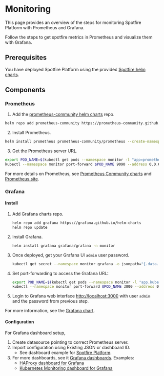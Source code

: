 # Monitoring

This page provides an overview of the steps for monitoring Spotfire Platform with Prometheus and Grafana.

Follow the steps to get spotfire metrics in Prometheus and visualize them with Grafana.

## Prerequisites

You have deployed Spotfire Platform using the provided [Spotfire helm charts](../../README.md).

## Components

### Prometheus

1. Add the [prometheus-community helm charts](https://github.com/prometheus-community/helm-charts/) repo.
```bash
helm repo add prometheus-community https://prometheus-community.github.io/helm-charts
```

2. Install Prometheus.
```bash
helm install prometheus prometheus-community/prometheus --create-namespace --namespace monitor --set nodeExporter.hostRootfs=false
```

3. Get the Prometheus server URL.
```bash
export POD_NAME=$(kubectl get pods --namespace monitor -l "app=prometheus,component=server" -o jsonpath="{.items[0].metadata.name}")
kubectl --namespace monitor port-forward $POD_NAME 9090 --address 0.0.0.0 > /dev/null &
```

For more details on Prometheus, see [Prometheus Community charts](https://github.com/prometheus-community/helm-charts/blob/main/charts/prometheus/README.md)
and [Prometheus site](https://prometheus.io/).

### Grafana

#### Install

1. Add Grafana charts repo.
    ```bash
    helm repo add grafana https://grafana.github.io/helm-charts
    helm repo update
    ```

2. Install Grafana.
    ```bash
    helm install grafana grafana/grafana -n monitor
    ```

3. Once deployed, get your Grafana UI `admin` user password.
    ```bash
    kubectl get secret --namespace monitor grafana -o jsonpath="{.data.admin-password}" | base64 --decode ; echo
    ```
 
4. Set port-forwarding to access the Grafana URL:
    ```bash
    export POD_NAME=$(kubectl get pods --namespace monitor -l "app.kubernetes.io/name=grafana,app.kubernetes.io/instance=grafana" -o jsonpath="{.items[0].metadata.name}")
    kubectl --namespace monitor port-forward $POD_NAME 3000 --address 0.0.0.0 > /dev/null &
    ```

5. Login to Grafana web interface [http://localhost:3000]() with user `admin` and the password from previous step.

For more information, see the [Grafana chart](https://github.com/grafana/helm-charts/blob/main/charts/grafana/README.md).

#### Configuration

For Grafana dashboard setup,
1. Create datasource pointing to correct Prometheus server.
2. Import configuration using Existing JSON or dashboard ID.
    - See dashboard example for [Spotfire Platform](example/Spotfire-Platform-grafana-dashboard.json).
3. For more dashboards, see it [Grafana dashboards](https://grafana.com/grafana/dashboards/). Examples:
    - [HAProxy dashboard for Grafana ](https://grafana.com/grafana/dashboards/12030)
    - [Kubernetes Monitoring dashboard for Grafana](https://grafana.com/grafana/dashboards/12740)
